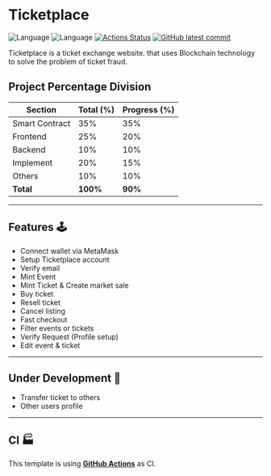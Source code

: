 # Ticketplace

![Language](https://img.shields.io/badge/React-17.0.2-blue) ![Language](https://img.shields.io/badge/Solidity-0.8.11-blue) [![Actions Status](https://github.com/JerGun/ticketplace/actions/workflows/action.yml/badge.svg)](https://github.com/JerGun/ticketplace/actions) [![GitHub latest commit](https://badgen.net/github/last-commit/JerGun/ticketplace/main)](https://github.com/JerGun/ticketplace/commit/main)

Ticketplace is a ticket exchange website. that uses Blockchain technology to solve the problem of ticket fraud.

## Project Percentage Division
Section         | Total (%) | Progress (%)
--------------  | ----------| -----------
Smart Contract  | 35%       | 35%
Frontend        | 25%       | 20%
Backend         | 10%       | 10%
Implement       | 20%       | 15%
Others          | 10%       | 10%
**Total**       | **100%**  | **90%**
---
## Features 🕹
- Connect wallet via MetaMask
- Setup Ticketplace account
- Verify email
- Mint Event
- Mint Ticket & Create market sale
- Buy ticket
- Resell ticket
- Cancel listing
- Fast checkout
- Filter events or tickets
- Verify Request (Profile setup)
- Edit event & ticket
---

## Under Development 🚧
- Transfer ticket to others
- Other users profile
---
## CI 🏭

This template is using [**GitHub Actions**](https://github.com/JerGun/ticketplace/actions) as CI.
